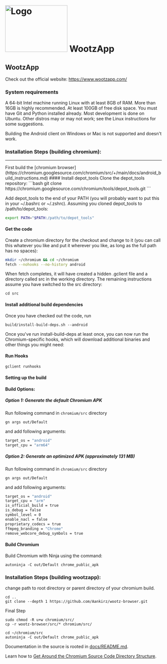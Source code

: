 # <img src="https://www.wootzapp.com/image/logo2.png" alt="Logo" width="200" height="150"> WootzApp

## WootzApp

Check out the official website: https://www.wootzapp.com/

### System requirements
A 64-bit Intel machine running Linux with at least 8GB of RAM. More than 16GB is highly recommended.
At least 100GB of free disk space.
You must have Git and Python installed already.
Most development is done on Ubuntu. Other distros may or may not work; see the Linux instructions for some suggestions.

Building the Android client on Windows or Mac is not supported and doesn't work.

### Installation Steps (building chromium):
<hr/>
First build the [chromium browser](https://chromium.googlesource.com/chromium/src/+/main/docs/android_build_instructions.md)
#### Install depot_tools
Clone the depot_tools repository:
```bash
git clone https://chromium.googlesource.com/chromium/tools/depot_tools.git
```

Add depot_tools to the end of your PATH (you will probably want to put this in your ~/.bashrc or ~/.zshrc). Assuming you cloned depot_tools to /path/to/depot_tools:
```bash
export PATH="$PATH:/path/to/depot_tools"
```
#### Get the code
Create a chromium directory for the checkout and change to it (you can call this whatever you like and put it wherever you like, as long as the full path has no spaces):
```bash
mkdir ~/chromium && cd ~/chromium
fetch --nohooks --no-history android
```
When fetch completes, it will have created a hidden .gclient file and a directory called src in the working directory. The remaining instructions assume you have switched to the src directory:
```
cd src
```

#### Install additional build dependencies
Once you have checked out the code, run
```
build/install-build-deps.sh --android
```
Once you've run install-build-deps at least once, you can now run the Chromium-specific hooks, which will download additional binaries and other things you might need:
#### Run Hooks
```bash
gclient runhooks
```

#### Setting up the build

#### Build Options:

##### Option 1: Generate the default Chromium APK
Run following command in ```chromium/src``` directory 
```
gn args out/Default
```
 and add following arguments:

```bash
target_os = "android"
target_cpu = "arm64"
```
##### Option 2: Generate an optimized APK (approximately 131 MB)

Run following command in ```chromium/src``` directory 
```
gn args out/Default
```
 and add following arguments:



```bash
target_os = "android"
target_cpu = "arm"
is_official_build = true
is_debug = false
symbol_level = 0
enable_nacl = false
proprietary_codecs = true
ffmpeg_branding = "Chrome"
remove_webcore_debug_symbols = true
```

#### Build Chromium
Build Chromium with Ninja using the command:
```
autoninja -C out/Default chrome_public_apk
```
### Installation Steps (building wootzapp):
change path to root directory or parent directory of your chromium build.
```
cd ..
git clone --depth 1 https://github.com/Aankirz/wootz-browser.git
```
Final Step
```
sudo chmod -R u+w chromium/src/
cp -r wootz-browser/src/* chromium/src/

cd ~/chromium/src
autoninja -C out/Default chrome_public_apk
```

Documentation in the source is rooted in [docs/README.md](docs/README.md).

Learn how to [Get Around the Chromium Source Code Directory
Structure](https://www.chromium.org/developers/how-tos/getting-around-the-chrome-source-code).
